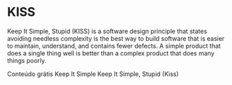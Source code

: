 # KISS

Keep It Simple, Stupid (KISS) is a software design principle that states avoiding needless complexity is the best way to build software that is easier to maintain, understand, and contains fewer defects. A simple product that does a single thing well is better than a complex product that does many things poorly.

<ResourceGroupTitle>Conteúdo grátis</ResourceGroupTitle>
<BadgeLink colorScheme='yellow' badgeText='Leia' href='https://deviq.com/principles/keep-it-simple'>Keep It Simple</BadgeLink>
<BadgeLink colorScheme='yellow' badgeText='Leia' href='https://www.interaction-design.org/literature/topics/keep-it-simple-stupid'>Keep It Simple, Stupid (Kiss)</BadgeLink>
